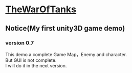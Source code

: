 # [TheWarOfTanks](https://github.com/handmuch/TheWarOfTanks)

## Notice(My first unity3D game demo)

### version 0.7 

This demo a complete Game Map，Enemy and character.  
But GUI is not complete.  
I will do it in the next version.
